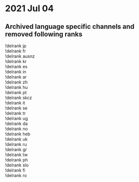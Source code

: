 # 2021 Jul 04

## Archived language specific channels and removed following ranks 

!delrank	jp  
!delrank	fr  
!delrank	ausnz  
!delrank	kr  
!delrank	es  
!delrank	in  
!delrank	ar  
!delrank	zh  
!delrank	hu  
!delrank	pt  
!delrank	skcz  
!delrank	it  
!delrank	se  
!delrank	tr  
!delrank	ug  
!delrank	da  
!delrank	no  
!delrank	heb  
!delrank	uk  
!delrank	ru  
!delrank	gr  
!delrank	tw  
!delrank	ph  
!delrank	slo  
!delrank	fi  
!delrank	ro  
